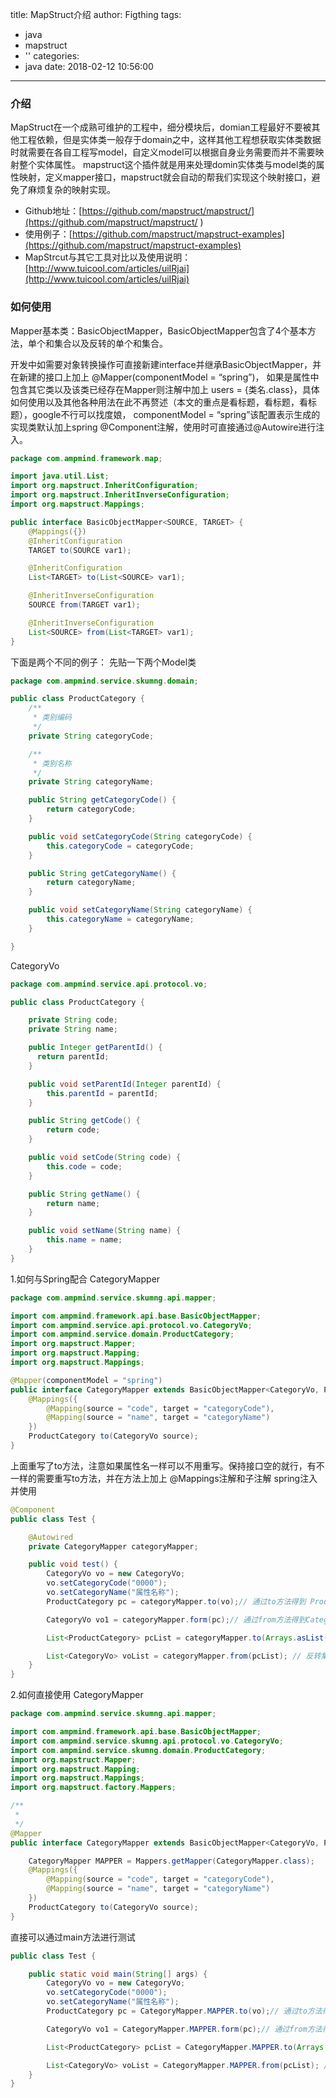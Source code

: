 title: MapStruct介绍
author: Figthing
tags:
  - java
  - mapstruct
  - ''
categories:
  - java
date: 2018-02-12 10:56:00
---
### 介绍

MapStruct在一个成熟可维护的工程中，细分模块后，domian工程最好不要被其他工程依赖，但是实体类一般存于domain之中，这样其他工程想获取实体类数据时就需要在各自工程写model，自定义model可以根据自身业务需要而并不需要映射整个实体属性。
mapstruct这个插件就是用来处理domin实体类与model类的属性映射，定义mapper接口，mapstruct就会自动的帮我们实现这个映射接口，避免了麻烦复杂的映射实现。

- Github地址：[https://github.com/mapstruct/mapstruct/](https://github.com/mapstruct/mapstruct/ )
- 使用例子：[https://github.com/mapstruct/mapstruct-examples](https://github.com/mapstruct/mapstruct-examples)
- MapStrcut与其它工具对比以及使用说明：[http://www.tuicool.com/articles/uiIRjai](http://www.tuicool.com/articles/uiIRjai)

<!--more-->

### 如何使用

Mapper基本类：BasicObjectMapper，BasicObjectMapper包含了4个基本方法，单个和集合以及反转的单个和集合。

开发中如需要对象转换操作可直接新建interface并继承BasicObjectMapper，并在新建的接口上加上 @Mapper(componentModel = “spring”)， 如果是属性中包含其它类以及该类已经存在Mapper则注解中加上 users = {类名.class}，具体如何使用以及其他各种用法在此不再赘述（本文的重点是看标题，看标题，看标题），google不行可以找度娘， componentModel = “spring”该配置表示生成的实现类默认加上spring @Component注解，使用时可直接通过@Autowire进行注入。

```java
package com.ampmind.framework.map;

import java.util.List;
import org.mapstruct.InheritConfiguration;
import org.mapstruct.InheritInverseConfiguration;
import org.mapstruct.Mappings;

public interface BasicObjectMapper<SOURCE, TARGET> {
    @Mappings({})
    @InheritConfiguration
    TARGET to(SOURCE var1);

    @InheritConfiguration
    List<TARGET> to(List<SOURCE> var1);

    @InheritInverseConfiguration
    SOURCE from(TARGET var1);

    @InheritInverseConfiguration
    List<SOURCE> from(List<TARGET> var1);
}
```

下面是两个不同的例子： 
先贴一下两个Model类


```java
package com.ampmind.service.skumng.domain;

public class ProductCategory {
    /**
     * 类别编码
     */
    private String categoryCode;

    /**
     * 类别名称
     */
    private String categoryName;

    public String getCategoryCode() {
        return categoryCode;
    }

    public void setCategoryCode(String categoryCode) {
        this.categoryCode = categoryCode;
    }

    public String getCategoryName() {
        return categoryName;
    }

    public void setCategoryName(String categoryName) {
        this.categoryName = categoryName;
    }

}
```

CategoryVo

```java
package com.ampmind.service.api.protocol.vo;

public class ProductCategory {

    private String code;
    private String name;

    public Integer getParentId() {
      return parentId;
    }

    public void setParentId(Integer parentId) {
        this.parentId = parentId;
    }

    public String getCode() {
        return code;
    }

    public void setCode(String code) {
        this.code = code;
    }

    public String getName() {
        return name;
    }

    public void setName(String name) {
        this.name = name;
    }
}
```

1.如何与Spring配合 
CategoryMapper

```java
package com.ampmind.service.skumng.api.mapper;

import com.ampmind.framework.api.base.BasicObjectMapper;
import com.ampmind.service.api.protocol.vo.CategoryVo;
import com.ampmind.service.domain.ProductCategory;
import org.mapstruct.Mapper;
import org.mapstruct.Mapping;
import org.mapstruct.Mappings;

@Mapper(componentModel = "spring")
public interface CategoryMapper extends BasicObjectMapper<CategoryVo, ProductCategory> {
    @Mappings({
        @Mapping(source = "code", target = "categoryCode"),
        @Mapping(source = "name", target = "categoryName")
    })
    ProductCategory to(CategoryVo source);
}
```

上面重写了to方法，注意如果属性名一样可以不用重写。保持接口空的就行，有不一样的需要重写to方法，并在方法上加上 @Mappings注解和子注解 
spring注入并使用

```java
@Component
public class Test {

    @Autowired
    private CategoryMapper categoryMapper;

    public void test() {
        CategoryVo vo = new CategoryVo;
        vo.setCategoryCode("0000");
        vo.setCategoryName("属性名称");
        ProductCategory pc = categoryMapper.to(vo);// 通过to方法得到 ProductCategory

        CategoryVo vo1 = categoryMapper.form(pc);// 通过from方法得到CategoryVo，既反转to方法。

        List<ProductCategory> pcList = categoryMapper.to(Arrays.asList(vo, vo1));// 通过to方法从集合得到转换后的集合

        List<CategoryVo> voList = categoryMapper.from(pcList); // 反转集合
    }
}
```

2.如何直接使用 
CategoryMapper

```java
package com.ampmind.service.skumng.api.mapper;

import com.ampmind.framework.api.base.BasicObjectMapper;
import com.ampmind.service.skumng.api.protocol.vo.CategoryVo;
import com.ampmind.service.skumng.domain.ProductCategory;
import org.mapstruct.Mapper;
import org.mapstruct.Mapping;
import org.mapstruct.Mappings;
import org.mapstruct.factory.Mappers;

/**
 *
 */
@Mapper
public interface CategoryMapper extends BasicObjectMapper<CategoryVo, ProductCategory> {

    CategoryMapper MAPPER = Mappers.getMapper(CategoryMapper.class);
    @Mappings({
        @Mapping(source = "code", target = "categoryCode"),
        @Mapping(source = "name", target = "categoryName")
    })
    ProductCategory to(CategoryVo source);
}
```

直接可以通过main方法进行测试

```java
public class Test {

    public static void main(String[] args) {
        CategoryVo vo = new CategoryVo;
        vo.setCategoryCode("0000");
        vo.setCategoryName("属性名称");
        ProductCategory pc = CategoryMapper.MAPPER.to(vo);// 通过to方法得到 ProductCategory

        CategoryVo vo1 = CategoryMapper.MAPPER.form(pc);// 通过from方法得到CategoryVo，既反转to方法。

        List<ProductCategory> pcList = CategoryMapper.MAPPER.to(Arrays.asList(vo, vo1));// 通过to方法从集合得到转换后的集合

        List<CategoryVo> voList = CategoryMapper.MAPPER.from(pcList); // 反转集合
    }
}
```